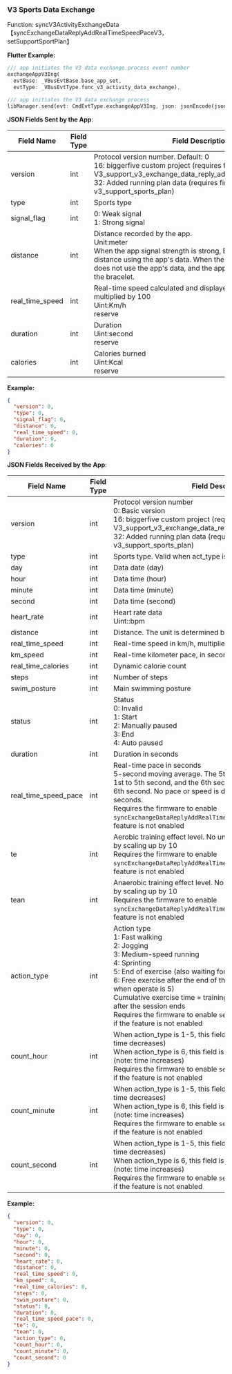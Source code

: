 ### V3 Sports Data Exchange

Function: syncV3ActivityExchangeData 【syncExchangeDataReplyAddRealTimeSpeedPaceV3，setSupportSportPlan】

**Flutter Example:**

```dart
/// app initiates the V3 data exchange process event number
exchangeAppV3Ing(
  evtBase: _VBusEvtBase.base_app_set,
  evtType: _VBusEvtType.func_v3_activity_data_exchange),

/// app initiates the V3 data exchange process
libManager.send(evt: CmdEvtType.exchangeAppV3Ing, json: jsonEncode(json));
```

**JSON Fields Sent by the App**:

| Field Name      | Field Type | Field Description                                            |
| --------------- | ---------- | ------------------------------------------------------------ |
| version         | int        | Protocol version number. Default: 0<br />16: biggerfive custom project (requires firmware to enable V3_support_v3_exchange_data_reply_add_real_time_speed_pace)<br />32: Added running plan data (requires firmware to enable v3_support_sports_plan) |
| type            | int        | Sports type                                                  |
| signal_flag     | int        | 0: Weak signal<br />1: Strong signal                         |
| distance        | int        | Distance recorded by the app. <br />Unit:meter<br />When the app signal strength is strong, BLE calculates the distance using the app's data. When the app signal is weak, BLE does not use the app's data, and the app displays the data from the bracelet. |
| real_time_speed | int        | Real-time speed calculated and displayed by the app, in km/h, multiplied by 100<br />Uint:Km/h<br />reserve |
| duration        | int        | Duration<br />Uint:second<br />reserve                       |
| calories        | int        | Calories burned<br />Uint:Kcal<br />reserve                  |

**Example:**

```json
{
  "version": 0,
  "type": 0,
  "signal_flag": 0,
  "distance": 0,
  "real_time_speed": 0,
  "duration": 0,
  "calories": 0
}
```

**JSON Fields Received by the App**:

| Field Name           | Field Type | Field Description                                            |
| -------------------- | ---------- | ------------------------------------------------------------ |
| version              | int        | Protocol version number<br />0: Basic version<br />16: biggerfive custom project (requires firmware to enable V3_support_v3_exchange_data_reply_add_real_time_speed_pace)<br />32: Added running plan data (requires firmware to enable v3_support_sports_plan) |
| type                 | int        | Sports type. Valid when act_type is 0                        |
| day                  | int        | Data date (day)                                              |
| hour                 | int        | Data time (hour)                                             |
| minute               | int        | Data time (minute)                                           |
| second               | int        | Data time (second)                                           |
| heart_rate           | int        | Heart rate data<br />Uint::bpm                               |
| distance             | int        | Distance. The unit is determined by the unit settings        |
| real_time_speed      | int        | Real-time speed in km/h, multiplied by 100                   |
| km_speed             | int        | Real-time kilometer pace, in seconds per kilometer           |
| real_time_calories   | int        | Dynamic calorie count                                        |
| steps                | int        | Number of steps                                              |
| swim_posture         | int        | Main swimming posture                                        |
| status               | int        | Status<br />0: Invalid<br />1: Start<br />2: Manually paused<br />3: End<br />4: Auto paused |
| duration             | int        | Duration in seconds                                          |
| real_time_speed_pace | int        | Real-time pace in seconds<br />5-second moving average. The 5th second uses the data from 1st to 5th second, and the 6th second uses the data from 2nd to 6th second. No pace or speed is displayed for the 1st to 4th seconds.<br />Requires the firmware to enable `syncExchangeDataReplyAddRealTimeSpeedPaceV3`. Returns 0 if the feature is not enabled |
| te                   | int        | Aerobic training effect level. No unit. Range: 0-50. Transmitted by scaling up by 10<br />Requires the firmware to enable `syncExchangeDataReplyAddRealTimeSpeedPaceV3`. Returns 0 if the feature is not enabled |
| tean                 | int        | Anaerobic training effect level. No unit. Range: 0-50. Transmitted by scaling up by 10<br />Requires the firmware to enable `syncExchangeDataReplyAddRealTimeSpeedPaceV3`. Returns 0 if the feature is not enabled |
| action_type          | int        | Action type<br />1: Fast walking<br />2: Jogging<br />3: Medium-speed running<br />4: Sprinting<br />5: End of exercise (also waiting for user to start free exercise)<br />6: Free exercise after the end of the workout (this field is effective when operate is 5)<br />Cumulative exercise time = training time within the session + time after the session ends<br />Requires the firmware to enable `setSupportSportPlan`. Returns 0 if the feature is not enabled |
| count_hour           | int        | When action_type is 1-5, this field is the countdown time (note: time decreases)<br />When action_type is 6, this field is the time after the session ends (note: time increases)<br />Requires the firmware to enable `setSupportSportPlan`. Returns 0 if the feature is not enabled |
| count_minute         | int        | When action_type is 1-5, this field is the countdown time (note: time decreases)<br />When action_type is 6, this field is the time after the session ends (note: time increases)<br />Requires the firmware to enable `setSupportSportPlan`. Returns 0 if the feature is not enabled |
| count_second         | int        | When action_type is 1-5, this field is the countdown time (note: time decreases)<br />When action_type is 6, this field is the time after the session ends (note: time increases)<br />Requires the firmware to enable `setSupportSportPlan`. Returns 0 if the feature is not enabled |

**Example:**

```json
{
  "version": 0,
  "type": 0,
  "day": 0,
  "hour": 0,
  "minute": 0,
  "second": 0,
  "heart_rate": 0,
  "distance": 0,
  "real_time_speed": 0,
  "km_speed": 0,
  "real_time_calories": 0,
  "steps": 0,
  "swim_posture": 0,
  "status": 0,
  "duration": 0,
  "real_time_speed_pace": 0,
  "te": 0,
  "tean": 0,
  "action_type": 0,
  "count_hour": 0,
  "count_minute": 0,
  "count_second": 0
}
```


